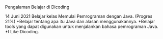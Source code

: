 Pengalaman Belajar di Dicoding

14 Juni 2021
Belajar kelas Memulai Pemrograman dengan Java. (Progres 21%)
*Belajar tentang apa itu Java dan alasan menggunakannya.
*Belajar tools yang dapat digunakan untuk menjalankan bahasa pemrograman Java.
*I Like Dicoding.
